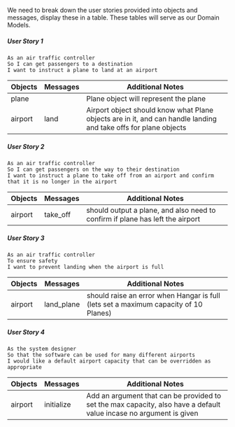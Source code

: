 We need to break down the user stories provided into objects and messages, display these in a table. These tables will serve as our Domain Models.



##### User Story 1
```
As an air traffic controller 
So I can get passengers to a destination 
I want to instruct a plane to land at an airport
```

| Objects | Messages | Additional Notes |
| --- | --- | --- |
| plane |  | Plane object will represent the plane |
| airport | land | Airport object should know what Plane objects are in it, and can handle landing and take offs for plane objects |


##### User Story 2
```
As an air traffic controller 
So I can get passengers on the way to their destination 
I want to instruct a plane to take off from an airport and confirm that it is no longer in the airport
```

| Objects | Messages | Additional Notes |
| --- | --- | --- |
| airport | take_off | should output a plane, and also need to confirm if plane has left the airport |


##### User Story 3
```
As an air traffic controller 
To ensure safety 
I want to prevent landing when the airport is full
```

| Objects | Messages | Additional Notes |
| --- | --- | --- |
| airport | land_plane | should raise an error when Hangar is full (lets set a maximum capacity of 10 Planes) |


##### User Story 4
```
As the system designer
So that the software can be used for many different airports
I would like a default airport capacity that can be overridden as appropriate
```

| Objects | Messages | Additional Notes |
| --- | --- | --- |
| airport | initialize | Add an argument that can be provided to set the max capacity, also have a default value incase no argument is given |